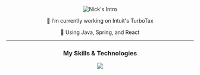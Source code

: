 <p align="center">
  <img src="https://readme-typing-svg.demolab.com?font=Montserrat&weight=700&duration=1000&pause=3000&color=6B63FF&center=true&vCenter=true&random=false&width=435&lines=Hi+I'm+Nick!" alt="Nick's Intro">
</p>

<p align="center">🔭 I’m currently working on Intuit's TurboTax</p>
<p align="center">🌱 Using Java, Spring, and React</p>

---------------------

<h3 align="center">My Skills & Technologies</h3>
<p align="center">
  <a href="https://skillicons.dev">
    <img src="https://skillicons.dev/icons?i=go,java,spring,python,cpp,react,redux,js,html,css,postgres,kubernetes,docker,gcp,aws,git,linux,figma&perline=7" />
  </a>
</p>
